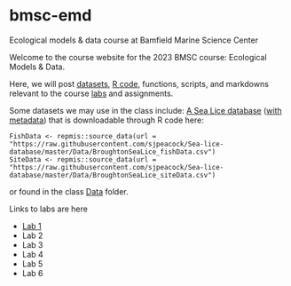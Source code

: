 # bmsc-emd
Ecological models &amp; data course at Bamfield Marine Science Center

Welcome to the course website for the 2023 BMSC course: Ecological Models & Data.

Here, we will post [datasets](https://github.com/DylanMG/bmsc-emd/tree/main/Data), [R code](https://github.com/DylanMG/bmsc-emd/tree/main/R), functions, scripts, and markdowns relevant to the course [labs](https://github.com/DylanMG/bmsc-emd/tree/main/Labs) and assignments.

Some datasets we may use in the class include:
[A Sea Lice database](https://github.com/sjpeacock/Sea-lice-database) ([with metadata](https://github.com/sjpeacock/Sea-lice-database/tree/master/Metadata)) that is downloadable through R code here:
```
FishData <- repmis::source_data(url = "https://raw.githubusercontent.com/sjpeacock/Sea-lice-database/master/Data/BroughtonSeaLice_fishData.csv")
SiteData <- repmis::source_data(url = "https://raw.githubusercontent.com/sjpeacock/Sea-lice-database/master/Data/BroughtonSeaLice_siteData.csv")
```
or found in the class [Data](https://github.com/DylanMG/bmsc-emd/tree/main/Data) folder.

Links to labs are here
- [Lab 1](https://dylanmg.github.io/bmsc-emd/Labs/Lab%201/Lab-1---In-class.html)
- Lab 2
- Lab 3
- Lab 4
- Lab 5
- Lab 6
